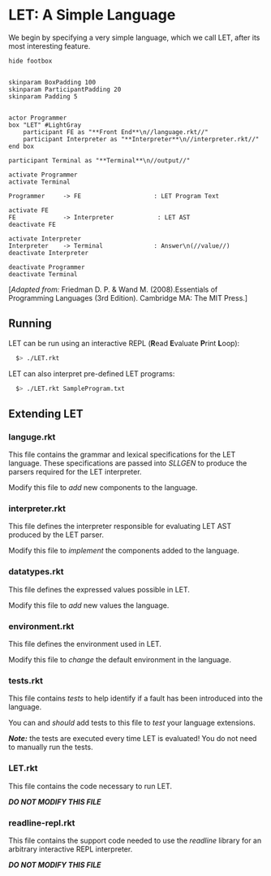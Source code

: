 # LET: A Simple Language

We begin by specifying a very simple language, which we call LET, after its most interesting feature.

```plantuml
hide footbox


skinparam BoxPadding 100
skinparam ParticipantPadding 20
skinparam Padding 5


actor Programmer
box "LET" #LightGray
	participant FE as "**Front End**\n//language.rkt//"
	participant Interpreter as "**Interpreter**\n//interpreter.rkt//"
end box

participant Terminal as "**Terminal**\n//output//"

activate Programmer
activate Terminal

Programmer     -> FE                    : LET Program Text

activate FE
FE             -> Interpreter            : LET AST
deactivate FE

activate Interpreter
Interpreter    -> Terminal              : Answer\n(//value//)
deactivate Interpreter

deactivate Programmer
deactivate Terminal
```

[*Adapted from:* Friedman D. P. & Wand M. (2008).Essentials of Programming Languages (3rd Edition). Cambridge MA: The MIT Press.]

## Running

LET can be run using an interactive REPL (**R**ead **E**valuate **P**rint **L**oop):
```bash
  $> ./LET.rkt
````

LET can also interpret pre-defined LET programs:
```bash
  $> ./LET.rkt SampleProgram.txt
````


## Extending LET

<!-- A brief summary of each component (racket file) of the LET programming language is provided -->
### languge.rkt

This file contains the grammar and lexical specifications for the LET language. These specifications are passed into *SLLGEN* to produce the parsers required for the LET interpreter.

Modify this file to *add* new components to the language.

### interpreter.rkt

This file defines the interpreter responsible for evaluating LET AST produced by the LET parser.

Modify this file to *implement* the components added to the language.


### datatypes.rkt

This file defines the expressed values possible in LET.

Modify this file to *add* new values the language.


### environment.rkt

This file defines the environment used in LET.

Modify this file to *change* the default environment in the language.

### tests.rkt

This file contains *tests* to help identify if a fault has been introduced into the language.

You can and *should* add tests to this file to *test* your language extensions.

***Note:*** the tests are executed every time LET is evaluated! You do not need to manually run the tests. 

### LET.rkt

This file contains the code necessary to run LET.

***DO NOT MODIFY THIS FILE***

### readline-repl.rkt

This file contains the support code needed to use the *readline* library for an arbitrary interactive REPL interpreter.

***DO NOT MODIFY THIS FILE***